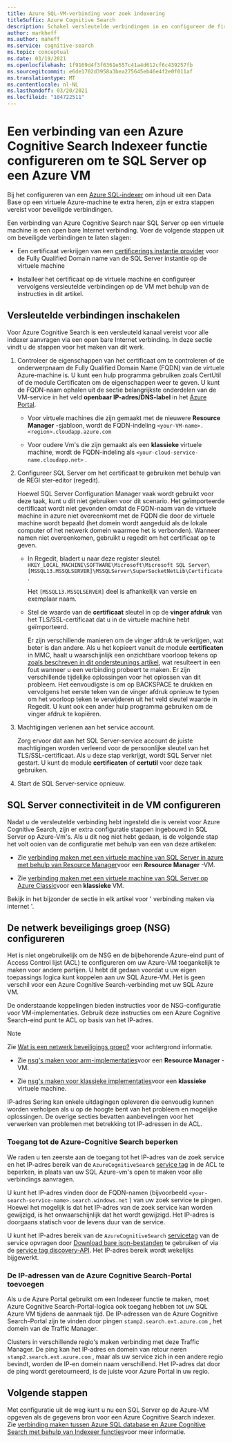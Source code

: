 ```yaml
---
title: Azure SQL-VM-verbinding voor zoek indexering
titleSuffix: Azure Cognitive Search
description: Schakel versleutelde verbindingen in en configureer de firewall om verbindingen met SQL Server op een virtuele Azure-machine (VM) toe te staan vanuit een Indexeer functie op Azure Cognitive Search.
author: markheff
ms.author: maheff
ms.service: cognitive-search
ms.topic: conceptual
ms.date: 03/19/2021
ms.openlocfilehash: 1f9169d4f3f6361e557c41a4d612cf6c439257fb
ms.sourcegitcommit: e6de1702d3958a3bea275645eb46e4f2e0f011af
ms.translationtype: MT
ms.contentlocale: nl-NL
ms.lasthandoff: 03/20/2021
ms.locfileid: "104722511"
---
```

# <a name="configure-a-connection-from-an-azure-cognitive-search-indexer-to-sql-server-on-an-azure-vm"></a>Een verbinding van een Azure Cognitive Search Indexeer functie configureren om te SQL Server op een Azure VM

Bij het configureren van een [Azure SQL-indexer](search-howto-connecting-azure-sql-database-to-azure-search-using-indexers.md#faq) om inhoud uit een Data Base op een virtuele Azure-machine te extra heren, zijn er extra stappen vereist voor beveiligde verbindingen. 

Een verbinding van Azure Cognitive Search naar SQL Server op een virtuele machine is een open bare Internet verbinding. Voer de volgende stappen uit om beveiligde verbindingen te laten slagen:

+ Een certificaat verkrijgen van een [certificerings instantie provider](https://en.wikipedia.org/wiki/Certificate_authority#Providers) voor de Fully Qualified Domain name van de SQL Server instantie op de virtuele machine

+ Installeer het certificaat op de virtuele machine en configureer vervolgens versleutelde verbindingen op de VM met behulp van de instructies in dit artikel.

## <a name="enable-encrypted-connections"></a>Versleutelde verbindingen inschakelen

Voor Azure Cognitive Search is een versleuteld kanaal vereist voor alle indexer aanvragen via een open bare Internet verbinding. In deze sectie vindt u de stappen voor het maken van dit werk.

1. Controleer de eigenschappen van het certificaat om te controleren of de onderwerpnaam de Fully Qualified Domain Name (FQDN) van de virtuele Azure-machine is. U kunt een hulp programma gebruiken zoals CertUtil of de module Certificaten om de eigenschappen weer te geven. U kunt de FQDN-naam ophalen uit de sectie belangrijkste onderdelen van de VM-service in het veld **openbaar IP-adres/DNS-label** in het [Azure Portal](https://portal.azure.com/).
  
   + Voor virtuele machines die zijn gemaakt met de nieuwere **Resource Manager** -sjabloon, wordt de FQDN-indeling `<your-VM-name>.<region>.cloudapp.azure.com`

   + Voor oudere Vm's die zijn gemaakt als een **klassieke** virtuele machine, wordt de FQDN-indeling als `<your-cloud-service-name.cloudapp.net>` .

1. Configureer SQL Server om het certificaat te gebruiken met behulp van de REGI ster-editor (regedit). 

   Hoewel SQL Server Configuration Manager vaak wordt gebruikt voor deze taak, kunt u dit niet gebruiken voor dit scenario. Het geïmporteerde certificaat wordt niet gevonden omdat de FQDN-naam van de virtuele machine in azure niet overeenkomt met de FQDN die door de virtuele machine wordt bepaald (het domein wordt aangeduid als de lokale computer of het netwerk domein waarmee het is verbonden). Wanneer namen niet overeenkomen, gebruikt u regedit om het certificaat op te geven.

   + In Regedit, bladert u naar deze register sleutel: `HKEY_LOCAL_MACHINE\SOFTWARE\Microsoft\Microsoft SQL Server\[MSSQL13.MSSQLSERVER]\MSSQLServer\SuperSocketNetLib\Certificate` .

     Het `[MSSQL13.MSSQLSERVER]` deel is afhankelijk van versie en exemplaar naam. 

   + Stel de waarde van de **certificaat** sleutel in op de **vinger afdruk** van het TLS/SSL-certificaat dat u in de virtuele machine hebt geïmporteerd.

     Er zijn verschillende manieren om de vinger afdruk te verkrijgen, wat beter is dan andere. Als u het kopieert vanuit de module **certificaten** in MMC, haalt u waarschijnlijk een onzichtbare voorloop tekens op [zoals beschreven in dit ondersteunings artikel](https://support.microsoft.com/kb/2023869/), wat resulteert in een fout wanneer u een verbinding probeert te maken. Er zijn verschillende tijdelijke oplossingen voor het oplossen van dit probleem. Het eenvoudigste is om op BACKSPACE te drukken en vervolgens het eerste teken van de vinger afdruk opnieuw te typen om het voorloop teken te verwijderen uit het veld sleutel waarde in Regedit. U kunt ook een ander hulp programma gebruiken om de vinger afdruk te kopiëren.

1. Machtigingen verlenen aan het service account. 

    Zorg ervoor dat aan het SQL Server-service account de juiste machtigingen worden verleend voor de persoonlijke sleutel van het TLS/SSL-certificaat. Als u deze stap verkrijgt, wordt SQL Server niet gestart. U kunt de module **certificaten** of **certutil** voor deze taak gebruiken.

1. Start de SQL Server-service opnieuw.

## <a name="configure-sql-server-connectivity-in-the-vm"></a>SQL Server connectiviteit in de VM configureren

Nadat u de versleutelde verbinding hebt ingesteld die is vereist voor Azure Cognitive Search, zijn er extra configuratie stappen ingebouwd in SQL Server op Azure-Vm's. Als u dit nog niet hebt gedaan, is de volgende stap het volt ooien van de configuratie met behulp van een van deze artikelen:

+ Zie [verbinding maken met een virtuele machine van SQL Server in azure met behulp van Resource Manager](../azure-sql/virtual-machines/windows/ways-to-connect-to-sql.md)voor een **Resource Manager** -VM. 

+ Zie [verbinding maken met een virtuele machine van SQL Server op Azure Classic](/previous-versions/azure/virtual-machines/windows/sqlclassic/virtual-machines-windows-classic-sql-connect)voor een **klassieke** VM.

Bekijk in het bijzonder de sectie in elk artikel voor ' verbinding maken via internet '.

## <a name="configure-the-network-security-group-nsg"></a>De netwerk beveiligings groep (NSG) configureren

Het is niet ongebruikelijk om de NSG en de bijbehorende Azure-eind punt of Access Control lijst (ACL) te configureren om uw Azure-VM toegankelijk te maken voor andere partijen. U hebt dit gedaan voordat u uw eigen toepassings logica kunt koppelen aan uw SQL Azure-VM. Het is geen verschil voor een Azure Cognitive Search-verbinding met uw SQL Azure VM. 

De onderstaande koppelingen bieden instructies voor de NSG-configuratie voor VM-implementaties. Gebruik deze instructies om een Azure Cognitive Search-eind punt te ACL op basis van het IP-adres.

> [!NOTE]
> Zie [Wat is een netwerk beveiligings groep?](../virtual-network/network-security-groups-overview.md) voor achtergrond informatie.

+ Zie [nsg's maken voor arm-implementaties](../virtual-network/tutorial-filter-network-traffic.md)voor een **Resource Manager** -VM.

+ Zie [nsg's maken voor klassieke implementaties](/previous-versions/azure/virtual-network/virtual-networks-create-nsg-classic-ps)voor een **klassieke** virtuele machine.

IP-adres Sering kan enkele uitdagingen opleveren die eenvoudig kunnen worden verholpen als u op de hoogte bent van het probleem en mogelijke oplossingen. De overige secties bevatten aanbevelingen voor het verwerken van problemen met betrekking tot IP-adressen in de ACL.

### <a name="restrict-access-to-the-azure-cognitive-search"></a>Toegang tot de Azure-Cognitive Search beperken

We raden u ten zeerste aan de toegang tot het IP-adres van de zoek service en het IP-adres bereik van de `AzureCognitiveSearch` [service tag](../virtual-network/service-tags-overview.md#available-service-tags) in de ACL te beperken, in plaats van uw SQL Azure-vm's open te maken voor alle verbindings aanvragen.

U kunt het IP-adres vinden door de FQDN-namen (bijvoorbeeld `<your-search-service-name>.search.windows.net` ) van uw zoek service te pingen. Hoewel het mogelijk is dat het IP-adres van de zoek service kan worden gewijzigd, is het onwaarschijnlijk dat het wordt gewijzigd. Het IP-adres is doorgaans statisch voor de levens duur van de service.

U kunt het IP-adres bereik van de `AzureCognitiveSearch` [servicetag](../virtual-network/service-tags-overview.md#available-service-tags) van de service opvragen door [Download bare json-bestanden](../virtual-network/service-tags-overview.md#discover-service-tags-by-using-downloadable-json-files) te gebruiken of via de [service tag discovery-API](../virtual-network/service-tags-overview.md#use-the-service-tag-discovery-api-public-preview). Het IP-adres bereik wordt wekelijks bijgewerkt.

### <a name="include-the-azure-cognitive-search-portal-ip-addresses"></a>De IP-adressen van de Azure Cognitive Search-Portal toevoegen

Als u de Azure Portal gebruikt om een Indexeer functie te maken, moet Azure Cognitive Search-Portal-logica ook toegang hebben tot uw SQL Azure VM tijdens de aanmaak tijd. De IP-adressen van de Azure Cognitive Search-Portal zijn te vinden door pingen `stamp2.search.ext.azure.com` , het domein van de Traffic Manager.

Clusters in verschillende regio's maken verbinding met deze Traffic Manager. De ping kan het IP-adres en domein van retour neren `stamp2.search.ext.azure.com` , maar als uw service zich in een andere regio bevindt, worden de IP-en domein naam verschillend. Het IP-adres dat door de ping wordt geretourneerd, is de juiste voor Azure Portal in uw regio.

## <a name="next-steps"></a>Volgende stappen

Met configuratie uit de weg kunt u nu een SQL Server op de Azure-VM opgeven als de gegevens bron voor een Azure Cognitive Search indexer. Zie [verbinding maken tussen Azure SQL database en Azure Cognitive Search met behulp van Indexeer functies](search-howto-connecting-azure-sql-database-to-azure-search-using-indexers.md)voor meer informatie.